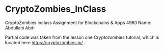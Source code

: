 # CryptoZombies_InClass

CryptoZombies inclass Assignment for Blockchains & Apps 4980
Name: Abdullahi Abdi

Partial code was taken from the lesson one Cryptozombies tutorial, which is located here https://cryptozombies.io/ .

